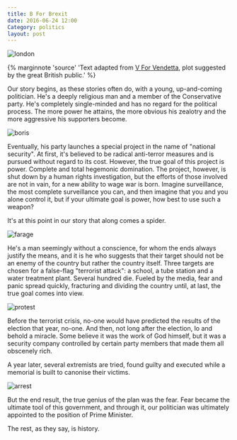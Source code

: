 ```yaml
---
title: B For Brexit
date: 2016-06-24 12:00
Category: politics
layout: post
---
```


![london](http://i.imgur.com/2LYFN8Y.jpg)


{% marginnote 'source' 'Text adapted from [V For Vendetta](http://www.imdb.com/title/tt0434409/), plot suggested by the great British public.' %}

Our story begins, as these stories often do, with a young, up-and-coming politician.
He's a deeply religious man and a member of the Conservative party. He's completely single-minded and has no regard for the political process. The more power he attains, the more obvious his zealotry and the more aggressive his supporters become.

![boris](http://i.imgur.com/9BgWR07.jpg)

Eventually, his party launches a special project in the name of "national security". At first, it's believed to be radical anti-terror measures and is pursued without regard to its cost. However, the true goal of this project is power. Complete and total hegemonic domination.
The project, however, is shut down by a human rights investigation, but the efforts of those involved are not in vain, for a new ability to wage war is born. Imagine surveillance, the most complete surveillance you can, and then imagine that you and you alone control it, but if your ultimate goal is power, how best to use such a weapon?

It's at this point in our story that along comes a spider.

![farage](http://i.imgur.com/ehS88Kg.jpg)

He's a man seemingly without a conscience, for whom the ends always justify the means, and it is he who suggests that their target should not be an enemy of the country but rather the country itself. Three targets are chosen for a false-flag "terrorist attack": a school, a tube station and a water treatment plant. 
Several hundred die. Fueled by the media, fear and panic spread quickly, fracturing and dividing the country until, at last, the true goal comes into view. 

![protest](http://i.imgur.com/1t7ONFt.jpg)

Before the terrorist crisis, no-one would have predicted the results of the election that year, no-one. And then, not long after the election, lo and behold a miracle. Some believe it was the work of God himself, but it was a security company controlled by certain party members that made them all obscenely rich.

A year later, several extremists are tried, found guilty and executed while a memorial is built to canonise their victims.

![arrest](http://i.imgur.com/ycjQIAc.jpg)

 But the end result, the true genius of the plan was the fear. Fear became the ultimate tool of this government, and through it, our politician was ultimately appointed to the position of Prime Minister.

The rest, as they say, is history.


